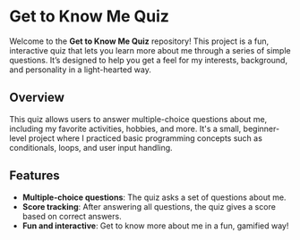 # Get to Know Me Quiz

Welcome to the **Get to Know Me Quiz** repository! This project is a fun, interactive quiz that lets you learn more about me through a series of simple questions. It’s designed to help you get a feel for my interests, background, and personality in a light-hearted way.

## Overview

This quiz allows users to answer multiple-choice questions about me, including my favorite activities, hobbies, and more. It's a small, beginner-level project where I practiced basic programming concepts such as conditionals, loops, and user input handling.

## Features

- **Multiple-choice questions**: The quiz asks a set of questions about me.
- **Score tracking**: After answering all questions, the quiz gives a score based on correct answers.
- **Fun and interactive**: Get to know more about me in a fun, gamified way!
